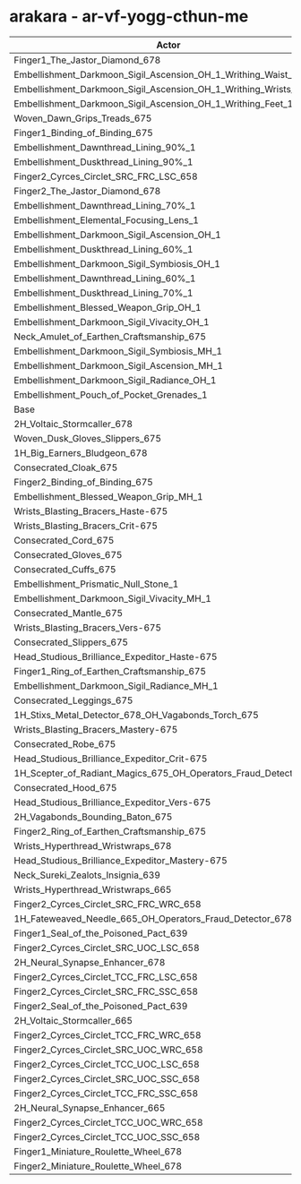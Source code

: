 # arakara - ar-vf-yogg-cthun-me
| Actor | DPS | Increase |
|---|:---:|:---:|
|Finger1_The_Jastor_Diamond_678|3673075|1.30%|
|Embellishment_Darkmoon_Sigil_Ascension_OH_1_Writhing_Waist_1|3653860|0.77%|
|Embellishment_Darkmoon_Sigil_Ascension_OH_1_Writhing_Wrists_1|3653655|0.77%|
|Embellishment_Darkmoon_Sigil_Ascension_OH_1_Writhing_Feet_1|3650246|0.67%|
|Woven_Dawn_Grips_Treads_675|3646194|0.56%|
|Finger1_Binding_of_Binding_675|3644265|0.51%|
|Embellishment_Dawnthread_Lining_90%_1|3644249|0.51%|
|Embellishment_Duskthread_Lining_90%_1|3644097|0.50%|
|Finger2_Cyrces_Circlet_SRC_FRC_LSC_658|3643184|0.48%|
|Finger2_The_Jastor_Diamond_678|3641575|0.43%|
|Embellishment_Dawnthread_Lining_70%_1|3639040|0.36%|
|Embellishment_Elemental_Focusing_Lens_1|3638221|0.34%|
|Embellishment_Darkmoon_Sigil_Ascension_OH_1|3637549|0.32%|
|Embellishment_Duskthread_Lining_60%_1|3637548|0.32%|
|Embellishment_Darkmoon_Sigil_Symbiosis_OH_1|3637432|0.32%|
|Embellishment_Dawnthread_Lining_60%_1|3637149|0.31%|
|Embellishment_Duskthread_Lining_70%_1|3636864|0.30%|
|Embellishment_Blessed_Weapon_Grip_OH_1|3631379|0.15%|
|Embellishment_Darkmoon_Sigil_Vivacity_OH_1|3629566|0.10%|
|Neck_Amulet_of_Earthen_Craftsmanship_675|3629174|0.09%|
|Embellishment_Darkmoon_Sigil_Symbiosis_MH_1|3628847|0.08%|
|Embellishment_Darkmoon_Sigil_Ascension_MH_1|3628138|0.06%|
|Embellishment_Darkmoon_Sigil_Radiance_OH_1|3627316|0.04%|
|Embellishment_Pouch_of_Pocket_Grenades_1|3625888|0.00%|
|Base|3625807|0.00%|
|2H_Voltaic_Stormcaller_678|3625779|0.00%|
|Woven_Dusk_Gloves_Slippers_675|3624408|-0.04%|
|1H_Big_Earners_Bludgeon_678|3623554|-0.06%|
|Consecrated_Cloak_675|3623530|-0.06%|
|Finger2_Binding_of_Binding_675|3623303|-0.07%|
|Embellishment_Blessed_Weapon_Grip_MH_1|3623149|-0.07%|
|Wrists_Blasting_Bracers_Haste-675|3622722|-0.09%|
|Wrists_Blasting_Bracers_Crit-675|3622591|-0.09%|
|Consecrated_Cord_675|3621489|-0.12%|
|Consecrated_Gloves_675|3620473|-0.15%|
|Consecrated_Cuffs_675|3620422|-0.15%|
|Embellishment_Prismatic_Null_Stone_1|3619747|-0.17%|
|Embellishment_Darkmoon_Sigil_Vivacity_MH_1|3619570|-0.17%|
|Consecrated_Mantle_675|3619394|-0.18%|
|Wrists_Blasting_Bracers_Vers-675|3619068|-0.19%|
|Consecrated_Slippers_675|3618681|-0.20%|
|Head_Studious_Brilliance_Expeditor_Haste-675|3618542|-0.20%|
|Finger1_Ring_of_Earthen_Craftsmanship_675|3618032|-0.21%|
|Embellishment_Darkmoon_Sigil_Radiance_MH_1|3617887|-0.22%|
|Consecrated_Leggings_675|3617490|-0.23%|
|1H_Stixs_Metal_Detector_678_OH_Vagabonds_Torch_675|3617153|-0.24%|
|Wrists_Blasting_Bracers_Mastery-675|3615190|-0.29%|
|Consecrated_Robe_675|3612496|-0.37%|
|Head_Studious_Brilliance_Expeditor_Crit-675|3609272|-0.46%|
|1H_Scepter_of_Radiant_Magics_675_OH_Operators_Fraud_Detector_678|3606754|-0.53%|
|Consecrated_Hood_675|3606630|-0.53%|
|Head_Studious_Brilliance_Expeditor_Vers-675|3605100|-0.57%|
|2H_Vagabonds_Bounding_Baton_675|3602798|-0.63%|
|Finger2_Ring_of_Earthen_Craftsmanship_675|3599662|-0.72%|
|Wrists_Hyperthread_Wristwraps_678|3596917|-0.80%|
|Head_Studious_Brilliance_Expeditor_Mastery-675|3596045|-0.82%|
|Neck_Sureki_Zealots_Insignia_639|3589680|-1.00%|
|Wrists_Hyperthread_Wristwraps_665|3585631|-1.11%|
|Finger2_Cyrces_Circlet_SRC_FRC_WRC_658|3580922|-1.24%|
|1H_Fateweaved_Needle_665_OH_Operators_Fraud_Detector_678|3569941|-1.54%|
|Finger1_Seal_of_the_Poisoned_Pact_639|3569349|-1.56%|
|Finger2_Cyrces_Circlet_SRC_UOC_LSC_658|3567017|-1.62%|
|2H_Neural_Synapse_Enhancer_678|3563971|-1.71%|
|Finger2_Cyrces_Circlet_TCC_FRC_LSC_658|3548796|-2.12%|
|Finger2_Cyrces_Circlet_SRC_FRC_SSC_658|3541657|-2.32%|
|Finger2_Seal_of_the_Poisoned_Pact_639|3540658|-2.35%|
|2H_Voltaic_Stormcaller_665|3536521|-2.46%|
|Finger2_Cyrces_Circlet_TCC_FRC_WRC_658|3523410|-2.82%|
|Finger2_Cyrces_Circlet_SRC_UOC_WRC_658|3519559|-2.93%|
|Finger2_Cyrces_Circlet_TCC_UOC_LSC_658|3494127|-3.63%|
|Finger2_Cyrces_Circlet_SRC_UOC_SSC_658|3489274|-3.77%|
|Finger2_Cyrces_Circlet_TCC_FRC_SSC_658|3486298|-3.85%|
|2H_Neural_Synapse_Enhancer_665|3479277|-4.04%|
|Finger2_Cyrces_Circlet_TCC_UOC_WRC_658|3475839|-4.14%|
|Finger2_Cyrces_Circlet_TCC_UOC_SSC_658|3444218|-5.01%|
|Finger1_Miniature_Roulette_Wheel_678|3310799|-8.69%|
|Finger2_Miniature_Roulette_Wheel_678|3284182|-9.42%|
